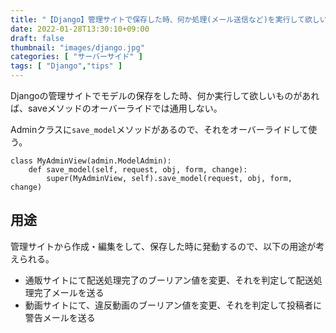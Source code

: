 ```yaml
---
title: "【Django】管理サイトで保存した時、何か処理(メール送信など)を実行して欲しい時【saveメソッドオーバーライドは通用しない】"
date: 2022-01-28T13:30:10+09:00
draft: false
thumbnail: "images/django.jpg"
categories: [ "サーバーサイド" ]
tags: [ "Django","tips" ]
---
```



Djangoの管理サイトでモデルの保存をした時、何か実行して欲しいものがあれば、saveメソッドのオーバーライドでは通用しない。

Adminクラスに`save_model`メソッドがあるので、それをオーバーライドして使う。


    class MyAdminView(admin.ModelAdmin):
        def save_model(self, request, obj, form, change):
            super(MyAdminView, self).save_model(request, obj, form, change)
    

## 用途

管理サイトから作成・編集をして、保存した時に発動するので、以下の用途が考えられる。

- 通販サイトにて配送処理完了のブーリアン値を変更、それを判定して配送処理完了メールを送る
- 動画サイトにて、違反動画のブーリアン値を変更、それを判定して投稿者に警告メールを送る






